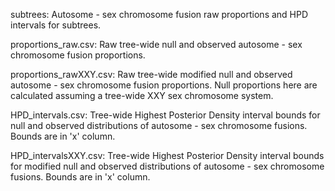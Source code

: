 subtrees: Autosome - sex chromosome fusion raw proportions and HPD intervals for subtrees.

proportions_raw.csv: Raw tree-wide null and observed autosome - sex chromosome fusion proportions.

proportions_rawXXY.csv: Raw tree-wide modified null and observed autosome - sex chromosome fusion proportions. Null proportions here are calculated assuming a tree-wide XXY sex chromosome system.

HPD_intervals.csv: Tree-wide Highest Posterior Density interval bounds for null and observed distributions of autosome - sex chromosome fusions. Bounds are in 'x' column.

HPD_intervalsXXY.csv: Tree-wide Highest Posterior Density interval bounds for modified null and observed distributions of autosome - sex chromosome fusions. Bounds are in 'x' column.

